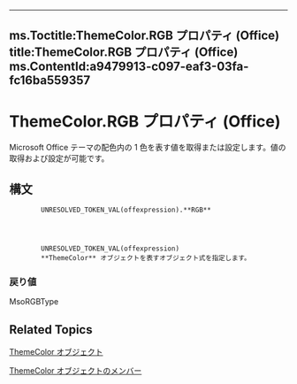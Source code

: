 

---
ms.Toctitle:ThemeColor.RGB プロパティ (Office)
title:ThemeColor.RGB プロパティ (Office)
ms.ContentId:a9479913-c097-eaf3-03fa-fc16ba559357
---
# ThemeColor.RGB プロパティ (Office)




Microsoft Office テーマの配色内の 1 色を表す値を取得または設定します。値の取得および設定が可能です。

## 構文

            UNRESOLVED_TOKEN_VAL(offexpression).**RGB**




            UNRESOLVED_TOKEN_VAL(offexpression)
            **ThemeColor** オブジェクトを表すオブジェクト式を指定します。

### 戻り値
MsoRGBType





## Related Topics

[ThemeColor オブジェクト](357605ea-247d-b151-0286-4e2413658c3f.md)

[ThemeColor オブジェクトのメンバー](88735add-61c1-34e4-fa95-3f028e97aa87.md)




